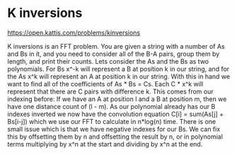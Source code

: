 # K inversions

https://open.kattis.com/problems/kinversions

K inversions is an FFT problem. You are given a string with a number of As and Bs in it, and you need to consider all of the B-A pairs, group them by length, and print their counts. Lets consider the As and the Bs as two polynomials. For Bs x^-k will represent a B at position k in our string, and for the As x^k will represent an A at position k in our string. With this in hand we want to find all of the coefficients of As \* Bs = Cs. Each C \* x^k will represent that there are C pairs with difference k. This comes from our indexing before: If we have an A at position l and a B at position m, then we have one distance count of (l - m). As our polynomial already has our B indexes inverted we now have the convolution equation C[i] = sum(As[j] + Bs[i-j]) which we use our FFT to calculate in n\*log(n) time. There is one small issue which is that we have negative indexes for our Bs. We can fix this by offsetting them by n and offsetting the result by n, or in polynomial terms multiplying by x^n at the start and dividing by x^n at the end.
